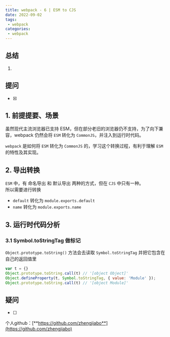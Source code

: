 ```yaml
---
title: webpack - 6 | ESM to CJS 
date: 2022-09-02
tags:
 - webpack
categories: 
 - webpack
---
```

## 总结
1.  



## 提问
- [x] 




## 1. 前提提要、场景
虽然现代主流浏览器已支持 ESM，但在部分老旧的浏览器仍不支持，为了向下兼容，webpack 仍然会将 `ESM` 转化为 `CommonJS`，并注入到运行时代码。        

`webpack` 是如何将 `ESM` 转化为 `CommonJS` 的，学习这个转换过程，有利于理解 `ESM` 的特性及其实现。







## 2. 导出转换
`ESM` 中，有 命名导出 和 默认导出 两种的方式，但在 `CJS` 中只有一种。     
所以需要进行转换
- `default` 转化为 `module.exports.default`
- `name` 转化为 `module.exports.name` 




## 3. 运行时代码分析


### 3.1 Symbol.toStringTag 做标记
`Object.prototype.toString()` 方法会去读取 `Symbol.toStringTag` 并把它包含在自己的返回值里
```javascript
var t = {}
Object.prototype.toString.call(t) // '[object Object]'
Object.defineProperty(t, Symbol.toStringTag, { value: 'Module' });
Object.prototype.toString.call(t) // '[object Module]'
```





## 疑问
- [ ] 











个人github：[**https://github.com/zhengjiabo**](https://github.com/zhengjiabo) 